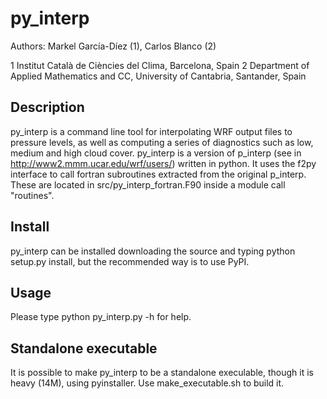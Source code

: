 # py_interp

Authors: Markel García-Díez (1), Carlos Blanco (2)

1 Institut Català de Ciències del Clima, Barcelona, Spain
2 Department of Applied Mathematics and CC, University of Cantabria, Santander, Spain

## Description

py_interp is a command line tool for interpolating WRF output files to pressure levels, as well as computing a series of diagnostics such as low, medium and high cloud cover. py_interp is a version of p_interp (see in http://www2.mmm.ucar.edu/wrf/users/) written in python. It uses the f2py interface to call fortran subroutines extracted from the original p_interp. These are located in src/py_interp_fortran.F90 inside a module call "routines".

## Install

py_interp can be installed downloading the source and typing python setup.py install, but the recommended way is to use PyPI.

## Usage

Please type python py_interp.py -h for help.

## Standalone executable

It is possible to make py_interp to be a standalone execulable, though it is heavy (14M), using pyinstaller. Use make_executable.sh to build it.
